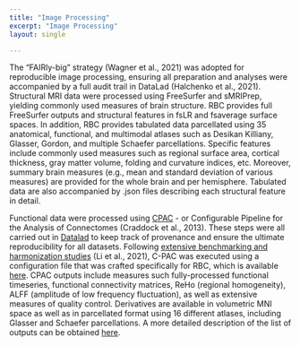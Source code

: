 ```yaml
---
title: "Image Processing"
excerpt: "Image Processing"
layout: single

---
```

The “FAIRly-big” strategy (Wagner et al., 2021) was adopted for reproducible image processing, ensuring all preparation and analyses were accompanied by a full audit trail in DataLad (Halchenko et al., 2021). Structural MRI data were processed using FreeSurfer and sMRIPrep, yielding commonly used measures of brain structure. RBC provides full FreeSurfer outputs and structural features in fsLR and fsaverage surface spaces. In addition, RBC provides tabulated data parcellated using 35 anatomical, functional, and multimodal atlases such as Desikan Killiany, Glasser, Gordon, and multiple Schaefer parcellations. Specific features include commonly used measures such as regional surface area, cortical thickness, gray matter volume, folding and curvature indices, etc. Moreover, summary brain measures (e.g., mean and standard deviation of various measures) are provided for the whole brain and per hemisphere. Tabulated data are also accompanied by .json files describing each structural feature in detail.

Functional data were processed using [CPAC](https://fcp-indi.github.io/docs/nightly/user/quick) - or Configurable Pipeline for the Analysis of Connectomes (Craddock et al., 2013). These steps were all carried out in [Datalad](https://www.datalad.org/) to keep track of provenance and ensure the ultimate reproducibility for all datasets. Following [extensive benchmarking and harmonization studies](https://www.biorxiv.org/content/10.1101/2021.12.01.470790v3.abstract) (Li et al., 2021), C-PAC was executed using a configuration file that was crafted specifically for RBC, which is available [here](https://github.com/FCP-INDI/C-PAC/blob/0182f98c61cb7fbb495c8300e6a6a7991c859240/CPAC/resources/configs/pipeline_config_rbc-options.yml#L172). CPAC outputs include measures such fully-processed functional timeseries, functional connectivity matrices, ReHo (regional homogeneity), ALFF (amplitude of low frequency fluctuation), as well as extensive measures of quality control. Derivatives are available in volumetric MNI space as well as in parcellated format using 16 different atlases, including Glasser and Schaefer parcellations. A more detailed description of the list of outputs can be obtained [here](https://fcp-indi.github.io/docs/nightly/user/output_dir).
